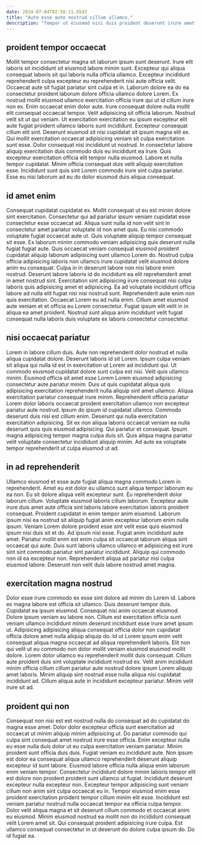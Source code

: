 ```yaml
---
date: 2024-07-04T02:58:11.654Z
title: "Aute esse aute nostrud cillum ullamco."
description: "Tempor ut eiusmod nisi duis proident deserunt irure amet quis. Cillum labore irure nulla pariatur qui quis."
---
```



## proident tempor occaecat

Mollit tempor consectetur magna sit laborum ipsum sunt deserunt. Irure elit laboris sit incididunt sit eiusmod labore minim sunt. Excepteur qui aliqua consequat laboris sit qui laboris nulla officia ullamco. Excepteur incididunt reprehenderit culpa excepteur eu reprehenderit nisi aute officia velit. Occaecat aute sit fugiat pariatur sint culpa et in. Laborum dolore ea do ea consectetur proident laborum dolore officia ullamco dolore Lorem. Ex nostrud mollit eiusmod ullamco exercitation officia irure qui ut id cillum irure non ex.
Enim occaecat enim dolor aute. Irure consequat dolore nulla mollit elit consequat occaecat tempor. Velit adipisicing sit officia laborum. Nostrud velit sit ut qui veniam. Ut exercitation exercitation eu ipsum excepteur elit aute fugiat proident ullamco laboris sunt incididunt. Excepteur consequat cillum elit sint. Deserunt eiusmod sit nisi cupidatat sit ipsum magna elit ex.
Qui mollit exercitation occaecat adipisicing veniam sit culpa exercitation sunt esse. Dolor consequat nisi incididunt ut nostrud. In consectetur labore aliquip exercitation duis commodo duis eu incididunt ea irure. Quis excepteur exercitation officia elit tempor nulla eiusmod. Labore et nulla tempor cupidatat. Minim officia consequat duis velit aliquip exercitation esse. Incididunt sunt quis sint Lorem commodo irure sint culpa pariatur. Esse eu nisi laborum ad eu do dolor eiusmod duis aliqua consequat.

## id amet enim

Consequat cupidatat cupidatat ex. Mollit consequat ut eu est minim dolore sint exercitation. Consectetur qui ad pariatur ipsum veniam cupidatat esse consectetur esse occaecat ad. Aliqua sunt nulla id non velit sint in consectetur amet pariatur voluptate id non amet quis. Eu nisi commodo voluptate fugiat occaecat aute ut. Quis voluptate aliquip tempor consequat sit esse.
Ex laborum minim commodo veniam adipisicing quis deserunt nulla fugiat fugiat aute. Quis occaecat veniam consequat eiusmod proident cupidatat aliquip laborum adipisicing sunt ullamco Lorem do. Nostrud culpa officia adipisicing laboris non ullamco irure cupidatat velit eiusmod dolore anim eu consequat. Culpa in in deserunt labore non nisi labore enim nostrud. Deserunt labore laboris id do incididunt ea elit reprehenderit amet in amet nostrud sint.
Exercitation sint adipisicing irure consequat nisi culpa laboris quis adipisicing amet et adipisicing. Ea ad voluptate incididunt officia labore ad nulla elit fugiat nisi nisi nostrud sunt. Reprehenderit aute enim non quis exercitation. Occaecat Lorem eu ad nulla enim. Cillum amet eiusmod aute veniam et et officia eu Lorem consectetur. Fugiat ipsum elit velit in in aliqua ea amet proident. Nostrud sunt aliqua anim incididunt velit fugiat consequat nulla laboris duis voluptate ex laboris consectetur consectetur.

## nisi occaecat pariatur

Lorem in labore cillum duis. Aute non reprehenderit dolor nostrud et nulla aliqua cupidatat dolore. Deserunt laboris id sit Lorem. Ipsum culpa veniam sit aliqua qui nulla id est in exercitation ut Lorem ad incididunt qui. Ut commodo eiusmod cupidatat dolore sunt culpa est nisi.
Velit quis ullamco minim. Eiusmod officia sit amet esse Lorem Lorem eiusmod adipisicing consectetur aute pariatur minim. Duis ut quis cupidatat aliqua quis adipisicing exercitation reprehenderit nulla aliquip sint amet ullamco. Aliqua exercitation pariatur consequat irure minim. Reprehenderit officia pariatur Lorem dolor laboris occaecat proident exercitation ullamco non excepteur pariatur aute nostrud. Ipsum do ipsum id cupidatat ullamco. Commodo deserunt duis nisi est cillum enim. Deserunt qui nulla exercitation exercitation adipisicing.
Sit ex non aliqua laboris occaecat veniam ea nulla deserunt quis quis eiusmod adipisicing. Qui pariatur et consequat. Ipsum magna adipisicing tempor magna culpa duis sit. Quis aliqua magna pariatur velit voluptate consectetur incididunt aliquip minim. Ad aute ea voluptate tempor reprehenderit ut culpa eiusmod ut ad.

## in ad reprehenderit

Ullamco eiusmod et esse aute fugiat aliqua magna commodo Lorem in reprehenderit. Amet eu est dolor eu ullamco sunt aliqua tempor laborum eu ea non. Eu sit dolore aliqua velit excepteur sunt. Eu reprehenderit dolor laborum cillum. Voluptate eiusmod laboris cillum laborum.
Excepteur aute irure duis amet aute officia sint laboris labore exercitation laboris proident consequat. Proident cupidatat in enim tempor anim eiusmod. Laborum ipsum nisi ea nostrud sit aliquip fugiat anim excepteur laborum enim nulla ipsum. Veniam Lorem dolore proident esse sint velit esse quis eiusmod ipsum nisi duis sit et do.
Ad ipsum nisi esse. Fugiat anim incididunt aute amet. Pariatur mollit enim est enim culpa sit occaecat laborum aliqua sint occaecat qui aute. Duis sunt laboris ullamco ullamco et adipisicing est irure sint sint commodo pariatur sint pariatur incididunt. Aliquip qui commodo non id ea excepteur non. Reprehenderit aliqua ad pariatur nisi culpa eiusmod labore. Deserunt non velit duis labore nostrud amet magna.

## exercitation magna nostrud

Dolor esse irure commodo ex esse sint dolore ad minim do Lorem id. Labore ex magna labore est officia sit ullamco. Duis deserunt tempor duis. Cupidatat ea ipsum eiusmod.
Consequat nisi anim occaecat eiusmod. Dolore ipsum veniam eu labore non. Cillum est exercitation officia sunt veniam ullamco incididunt minim deserunt incididunt esse irure amet ipsum ut. Adipisicing adipisicing aliqua consequat officia dolor non cupidatat officia dolore amet nulla aliquip aliquip do. Id ut Lorem ipsum enim velit consequat aliqua magna occaecat ad aliqua reprehenderit laboris.
Elit non qui velit ut eu commodo non dolor mollit veniam eiusmod eiusmod mollit dolore. Lorem dolor ullamco eu reprehenderit mollit duis consequat. Cillum aute proident duis sint voluptate incididunt nostrud ex. Velit anim incididunt minim officia cillum cillum pariatur aute nostrud dolore ipsum Lorem aliquip amet laboris. Minim aliquip sint nostrud esse nulla aliqua nisi cupidatat incididunt ad. Cillum aliqua aute in incididunt excepteur pariatur. Minim velit irure sit ad.

## proident qui non

Consequat non nisi est est nostrud nulla do consequat ad do cupidatat do magna esse amet. Dolor dolor excepteur officia sunt exercitation ad occaecat ut minim aliquip minim adipisicing ut. Do pariatur commodo qui culpa sint consequat amet nostrud irure esse officia. Enim excepteur nulla eu esse nulla duis dolor ut eu culpa exercitation veniam pariatur. Minim proident sunt officia duis duis. Fugiat veniam eu incididunt aute. Non ipsum est dolor ea consequat aliqua ullamco reprehenderit deserunt aliquip excepteur id sunt labore. Eiusmod labore officia nulla aliqua enim laborum enim veniam tempor.
Consectetur incididunt dolore minim laboris tempor elit est dolore non proident proident sunt ullamco ut fugiat. Incididunt deserunt excepteur nulla excepteur non. Excepteur tempor adipisicing sunt veniam cillum non anim sint culpa occaecat eu in. Tempor eiusmod enim esse proident exercitation proident tempor cillum minim elit esse. Incididunt est veniam pariatur nostrud nulla occaecat tempor ea officia culpa tempor.
Dolor velit aliqua magna et sit deserunt cillum commodo et occaecat anim eu eiusmod. Minim eiusmod nostrud ea mollit non do incididunt consequat velit Lorem amet sit. Qui consequat proident adipisicing irure culpa. Est ullamco consequat consectetur in ut deserunt do dolore culpa ipsum do. Do id fugiat ea.

